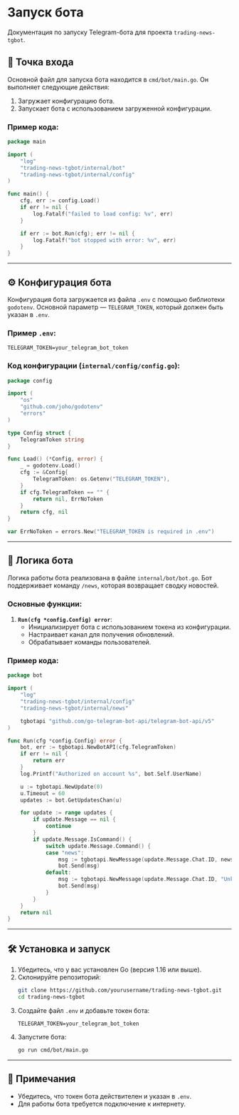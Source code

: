 # Запуск бота

Документация по запуску Telegram-бота для проекта `trading-news-tgbot`.

## 🚀 Точка входа

Основной файл для запуска бота находится в `cmd/bot/main.go`. Он выполняет следующие действия:
1. Загружает конфигурацию бота.
2. Запускает бота с использованием загруженной конфигурации.

### Пример кода:
```go
package main

import (
	"log"
	"trading-news-tgbot/internal/bot"
	"trading-news-tgbot/internal/config"
)

func main() {
	cfg, err := config.Load()
	if err != nil {
		log.Fatalf("failed to load config: %v", err)
	}

	if err := bot.Run(cfg); err != nil {
		log.Fatalf("bot stopped with error: %v", err)
	}
}
```

---

## ⚙️ Конфигурация бота

Конфигурация бота загружается из файла `.env` с помощью библиотеки `godotenv`. Основной параметр — `TELEGRAM_TOKEN`, который должен быть указан в `.env`.

### Пример `.env`:
```env
TELEGRAM_TOKEN=your_telegram_bot_token
```

### Код конфигурации (`internal/config/config.go`):
```go
package config

import (
	"os"
	"github.com/joho/godotenv"
	"errors"
)

type Config struct {
	TelegramToken string
}

func Load() (*Config, error) {
	_ = godotenv.Load()
	cfg := &Config{
		TelegramToken: os.Getenv("TELEGRAM_TOKEN"),
	}
	if cfg.TelegramToken == "" {
		return nil, ErrNoToken
	}
	return cfg, nil
}

var ErrNoToken = errors.New("TELEGRAM_TOKEN is required in .env")
```

---

## 🤖 Логика бота

Логика работы бота реализована в файле `internal/bot/bot.go`. Бот поддерживает команду `/news`, которая возвращает сводку новостей.

### Основные функции:
1. **`Run(cfg *config.Config) error`**:
   - Инициализирует бота с использованием токена из конфигурации.
   - Настраивает канал для получения обновлений.
   - Обрабатывает команды пользователей.

### Пример кода:
```go
package bot

import (
	"log"
	"trading-news-tgbot/internal/config"
	"trading-news-tgbot/internal/news"

	tgbotapi "github.com/go-telegram-bot-api/telegram-bot-api/v5"
)

func Run(cfg *config.Config) error {
	bot, err := tgbotapi.NewBotAPI(cfg.TelegramToken)
	if err != nil {
		return err
	}
	log.Printf("Authorized on account %s", bot.Self.UserName)

	u := tgbotapi.NewUpdate(0)
	u.Timeout = 60
	updates := bot.GetUpdatesChan(u)

	for update := range updates {
		if update.Message == nil {
			continue
		}
		if update.Message.IsCommand() {
			switch update.Message.Command() {
			case "news":
				msg := tgbotapi.NewMessage(update.Message.Chat.ID, news.GetSummary())
				bot.Send(msg)
			default:
				msg := tgbotapi.NewMessage(update.Message.Chat.ID, "Unknown command. Try /news")
				bot.Send(msg)
			}
		}
	}
	return nil
}
```

---

## 🛠 Установка и запуск

1. Убедитесь, что у вас установлен Go (версия 1.16 или выше).
2. Склонируйте репозиторий:
   ```bash
   git clone https://github.com/yourusername/trading-news-tgbot.git
   cd trading-news-tgbot
   ```
3. Создайте файл `.env` и добавьте токен бота:
   ```env
   TELEGRAM_TOKEN=your_telegram_bot_token
   ```
4. Запустите бота:
   ```bash
   go run cmd/bot/main.go
   ```

---

## 📝 Примечания

- Убедитесь, что токен бота действителен и указан в `.env`.
- Для работы бота требуется подключение к интернету.